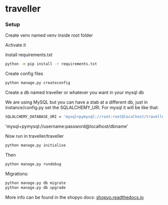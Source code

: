 
# traveller


### Setup

Create venv named venv inside root folder

Activate it


Install requirements.txt

```bash
python -m pip install -r requirements.txt
```

Create config files

```bash
python manage.py createconfig
```


Create a db named traveller or whatever you want in your mysql db

We are using MySQL but you can have a stab at a different db, 
just in instance/config.py set the SQLALCHEMY_URI. For mysql it
will be like that:


```bash
SQLALCHEMY_DATABASE_URI = 'mysql+pymysql://root:root@localhost/traveller'
```

'mysql+pymysql://username:password@localhost/dbname'


Now run in traveller/traveller

```bash
python manage.py initialise
```

Then

```bash
python manage.py rundebug
```

Migrations:

```bash
python manage.py db migrate
python manage.py db upgrade
```

More info can be found in the shopyo docs: [shopyo.readthedocs.io](https://www.shopyo.readthedocs.io)